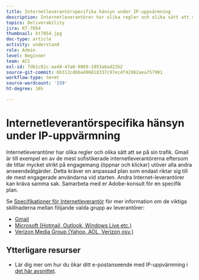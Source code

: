 ```yaml
---
title: Internetleverantörspecifika hänsyn under IP-uppvärmning
description: Internetleverantörer har olika regler och olika sätt att se på sin trafik. Detta kräver en anpassad plan som endast riktar sig till de mest engagerade användarna vid starten.
topics: Deliverability
jira: KT-7054
thumbnail: kt7054.jpg
doc-type: article
activity: understand
role: Admin
level: Beginner
team: ACS
exl-id: 7d61c81c-aa40-47a6-9869-1953a6ad22b2
source-git-commit: 6b312cdbba496818337c97ec4f42962aea757901
workflow-type: tm+mt
source-wordcount: '159'
ht-degree: 16%

---
```


# Internetleverantörspecifika hänsyn under IP-uppvärmning

Internetleverantörer har olika regler och olika sätt att se på sin trafik. Gmail är till exempel en av de mest sofistikerade internetleverantörerna eftersom de tittar mycket strikt på engagemang (öppnar och klickar) utöver alla andra anseendeåtgärder. Detta kräver en anpassad plan som endast riktar sig till de mest engagerade användarna vid starten. Andra Internet-leverantörer kan kräva samma sak. Samarbeta med er Adobe-konsult för en specifik plan.

Se [Specifikationer för Internetleverantör](/help/internet-service-provider-specifics/overview.md) för mer information om de viktiga skillnaderna mellan följande valda grupp av leverantörer:

* [Gmail](/help/internet-service-provider-specifics/gmail.md)
* [Microsoft (Hotmail, Outlook, Windows Live etc.)](/help/internet-service-provider-specifics/microsoft.md)
* [Verizon Media Group (Yahoo, AOL, Verizon osv.)](/help/internet-service-provider-specifics/verizon-media-group.md)

## Ytterligare resurser

* Lär dig mer om hur du ökar ditt e-postanseende med IP-uppvärmning i [det här avsnittet](/help/additional-resources/increase-reputation-with-ip-warming.md).
